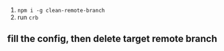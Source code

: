 1. `npm i -g clean-remote-branch`
2. run `crb`

## fill the config, then delete target remote branch
